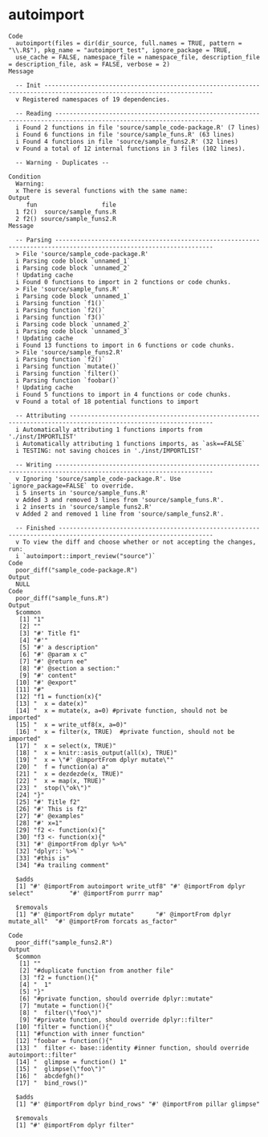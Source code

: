 # autoimport

    Code
      autoimport(files = dir(dir_source, full.names = TRUE, pattern = "\\.R$"), pkg_name = "autoimport_test", ignore_package = TRUE,
      use_cache = FALSE, namespace_file = namespace_file, description_file = description_file, ask = FALSE, verbose = 2)
    Message
      
      -- Init ---------------------------------------------------------------------------------------------------------------------
      v Registered namespaces of 19 dependencies.
      
      -- Reading ------------------------------------------------------------------------------------------------------------------
      i Found 2 functions in file 'source/sample_code-package.R' (7 lines)
      i Found 6 functions in file 'source/sample_funs.R' (63 lines)
      i Found 4 functions in file 'source/sample_funs2.R' (32 lines)
      v Found a total of 12 internal functions in 3 files (102 lines).
      
      -- Warning - Duplicates --
      
    Condition
      Warning:
      x There is several functions with the same name:
    Output
         fun                  file
      1 f2()  source/sample_funs.R
      2 f2() source/sample_funs2.R
    Message
      
      -- Parsing ------------------------------------------------------------------------------------------------------------------
      > File 'source/sample_code-package.R'
      i Parsing code block `unnamed_1`
      i Parsing code block `unnamed_2`
      ! Updating cache
      i Found 0 functions to import in 2 functions or code chunks.
      > File 'source/sample_funs.R'
      i Parsing code block `unnamed_1`
      i Parsing function `f1()`
      i Parsing function `f2()`
      i Parsing function `f3()`
      i Parsing code block `unnamed_2`
      i Parsing code block `unnamed_3`
      ! Updating cache
      i Found 13 functions to import in 6 functions or code chunks.
      > File 'source/sample_funs2.R'
      i Parsing function `f2()`
      i Parsing function `mutate()`
      i Parsing function `filter()`
      i Parsing function `foobar()`
      ! Updating cache
      i Found 5 functions to import in 4 functions or code chunks.
      v Found a total of 18 potential functions to import
      
      -- Attributing --------------------------------------------------------------------------------------------------------------
      i Automatically attributing 1 functions imports from './inst/IMPORTLIST'
      i Automatically attributing 1 functions imports, as `ask==FALSE`
      i TESTING: not saving choices in './inst/IMPORTLIST'
      
      -- Writing ------------------------------------------------------------------------------------------------------------------
      v Ignoring 'source/sample_code-package.R'. Use `ignore_package=FALSE` to override.
      i 5 inserts in 'source/sample_funs.R'
      v Added 3 and removed 3 lines from 'source/sample_funs.R'.
      i 2 inserts in 'source/sample_funs2.R'
      v Added 2 and removed 1 line from 'source/sample_funs2.R'.
      
      -- Finished -----------------------------------------------------------------------------------------------------------------
      v To view the diff and choose whether or not accepting the changes, run:
      i `autoimport::import_review("source")`
    Code
      poor_diff("sample_code-package.R")
    Output
      NULL
    Code
      poor_diff("sample_funs.R")
    Output
      $common
       [1] "1"                                                               
       [2] ""                                                                
       [3] "#' Title f1"                                                     
       [4] "#'"                                                              
       [5] "#' a description"                                                
       [6] "#' @param x c"                                                   
       [7] "#' @return ee"                                                   
       [8] "#' @section a section:"                                          
       [9] "#' content"                                                      
      [10] "#' @export"                                                      
      [11] "#"                                                               
      [12] "f1 = function(x){"                                               
      [13] "  x = date(x)"                                                   
      [14] "  x = mutate(x, a=0) #private function, should not be imported"  
      [15] "  x = write_utf8(x, a=0)"                                        
      [16] "  x = filter(x, TRUE)  #private function, should not be imported"
      [17] "  x = select(x, TRUE)"                                           
      [18] "  x = knitr::asis_output(all(x), TRUE)"                          
      [19] "  x = \"#' @importFrom dplyr mutate\""                           
      [20] "  f = function(a) a"                                             
      [21] "  x = dezdezde(x, TRUE)"                                         
      [22] "  x = map(x, TRUE)"                                              
      [23] "  stop(\"ok\")"                                                  
      [24] "}"                                                               
      [25] "#' Title f2"                                                     
      [26] "#' This is f2"                                                   
      [27] "#' @examples"                                                    
      [28] "#' x=1"                                                          
      [29] "f2 <- function(x){"                                              
      [30] "f3 <- function(x){"                                              
      [31] "#' @importFrom dplyr %>%"                                        
      [32] "dplyr::`%>%`"                                                    
      [33] "#this is"                                                        
      [34] "#a trailing comment"                                             
      
      $adds
      [1] "#' @importFrom autoimport write_utf8" "#' @importFrom dplyr select"          "#' @importFrom purrr map"            
      
      $removals
      [1] "#' @importFrom dplyr mutate"      "#' @importFrom dplyr mutate_all"  "#' @importFrom forcats as_factor"
      
    Code
      poor_diff("sample_funs2.R")
    Output
      $common
       [1] ""                                                                              
       [2] "#duplicate function from another file"                                         
       [3] "f2 = function(){"                                                              
       [4] "  1"                                                                           
       [5] "}"                                                                             
       [6] "#private function, should override dplyr::mutate"                              
       [7] "mutate = function(){"                                                          
       [8] "  filter(\"foo\")"                                                             
       [9] "#private function, should override dplyr::filter"                              
      [10] "filter = function(){"                                                          
      [11] "#function with inner function"                                                 
      [12] "foobar = function(){"                                                          
      [13] "  filter <- base::identity #inner function, should override autoimport::filter"
      [14] "  glimpse = function() 1"                                                      
      [15] "  glimpse(\"foo\")"                                                            
      [16] "  abcdefgh()"                                                                  
      [17] "  bind_rows()"                                                                 
      
      $adds
      [1] "#' @importFrom dplyr bind_rows" "#' @importFrom pillar glimpse" 
      
      $removals
      [1] "#' @importFrom dplyr filter"
      

